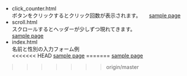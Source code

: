* click_counter.html  
ボタンをクリックするとクリック回数が表示されます。    　
[sample page](http://natsume.php.xdomain.jp/sample/20170515/click_counter.html)
* scroll.html  
スクロールするとヘッダーが少しずつ現れてきます。  
[sample page](http://natsume.php.xdomain.jp/sample/20170515/scroll.html)
* index.html  
名前と性別の入力フォーム例  
<<<<<<< HEAD
[sample page](http://natsume.php.xdomain.jp/sample/20170515/input.html)
=======
[sample page](http://natsume.php.xdomain.jp/sample/20170515/input.html)
>>>>>>> origin/master
